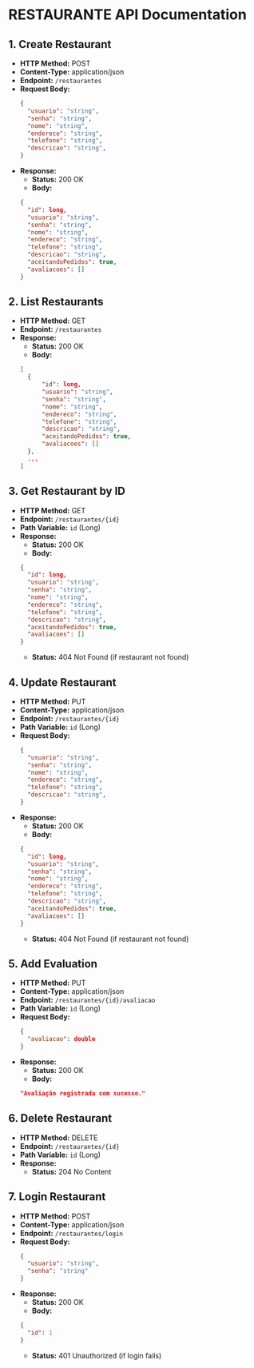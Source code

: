 # RESTAURANTE API Documentation

## 1. Create Restaurant
- **HTTP Method:** POST
- **Content-Type:** application/json
- **Endpoint:** `/restaurantes`
- **Request Body:**
  ```json
  {
    "usuario": "string",
    "senha": "string",
    "nome": "string",
    "endereco": "string",
    "telefone": "string",
    "descricao": "string",
  }
  ```
- **Response:**
  - **Status:** 200 OK
  - **Body:**
  ```json
  {
    "id": long,
    "usuario": "string",
    "senha": "string",
    "nome": "string",
    "endereco": "string",
    "telefone": "string",
    "descricao": "string",
    "aceitandoPedidos": true,
    "avaliacoes": []
  }
  ```

## 2. List Restaurants
- **HTTP Method:** GET
- **Endpoint:** `/restaurantes`
- **Response:**
  - **Status:** 200 OK
  - **Body:**
  ```json
  [
    {
        "id": long,
        "usuario": "string",
        "senha": "string",
        "nome": "string",
        "endereco": "string",
        "telefone": "string",
        "descricao": "string",
        "aceitandoPedidos": true,
        "avaliacoes": []
    },
    ...
  ]
  ```

## 3. Get Restaurant by ID
- **HTTP Method:** GET
- **Endpoint:** `/restaurantes/{id}`
- **Path Variable:** `id` (Long)
- **Response:**
  - **Status:** 200 OK
  - **Body:**
  ```json
  {
    "id": long,
    "usuario": "string",
    "senha": "string",
    "nome": "string",
    "endereco": "string",
    "telefone": "string",
    "descricao": "string",
    "aceitandoPedidos": true,
    "avaliacoes": []
  }
  ```
  - **Status:** 404 Not Found (if restaurant not found)

## 4. Update Restaurant
- **HTTP Method:** PUT
- **Content-Type:** application/json
- **Endpoint:** `/restaurantes/{id}`
- **Path Variable:** `id` (Long)
- **Request Body:**
  ```json
  {
    "usuario": "string",
    "senha": "string",
    "nome": "string",
    "endereco": "string",
    "telefone": "string",
    "descricao": "string",
  }
  ```
- **Response:**
  - **Status:** 200 OK
  - **Body:**
  ```json
  {
    "id": long,
    "usuario": "string",
    "senha": "string",
    "nome": "string",
    "endereco": "string",
    "telefone": "string",
    "descricao": "string",
    "aceitandoPedidos": true,
    "avaliacoes": []
  }
  ```
  - **Status:** 404 Not Found (if restaurant not found)

## 5. Add Evaluation
- **HTTP Method:** PUT
- **Content-Type:** application/json
- **Endpoint:** `/restaurantes/{id}/avaliacao`
- **Path Variable:** `id` (Long)
- **Request Body:**
  ```json
  {
    "avaliacao": double
  }
  ```
- **Response:**
  - **Status:** 200 OK
  - **Body:**
  ```json
  "Avaliação registrada com sucesso."
  ```

## 6. Delete Restaurant
- **HTTP Method:** DELETE
- **Endpoint:** `/restaurantes/{id}`
- **Path Variable:** `id` (Long)
- **Response:**
  - **Status:** 204 No Content

## 7. Login Restaurant
- **HTTP Method:** POST
- **Content-Type:** application/json
- **Endpoint:** `/restaurantes/login`
- **Request Body:**
  ```json
  {
    "usuario": "string",
    "senha": "string"
  }
  ```
- **Response:**
  - **Status:** 200 OK
  - **Body:**
  ```json
  {
    "id": 1
  }
  ```
  - **Status:** 401 Unauthorized (if login fails)
